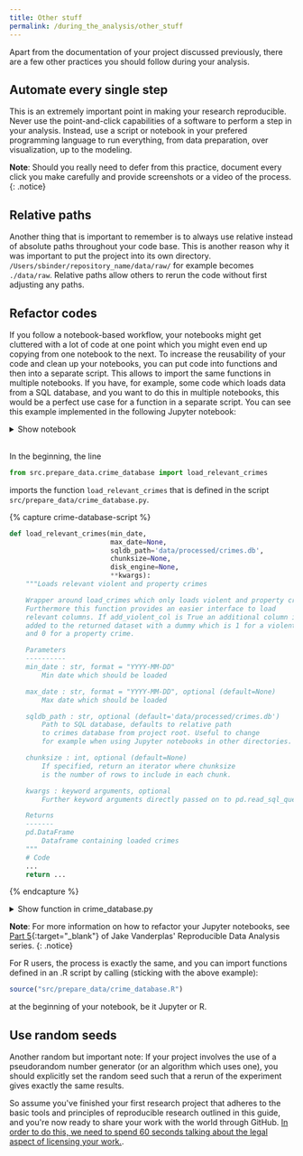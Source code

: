 ```yaml
---
title: Other stuff
permalink: /during_the_analysis/other_stuff
---
```

Apart from the documentation of your project discussed previously, there are a few other practices you should follow during your analysis.

## Automate every single step
This is an extremely important point in making your research reproducible. Never use the point-and-click capabilities of a software to perform a step in your analysis. Instead, use a script or notebook in your prefered programming language to run everything, from data preparation, over visualization, up to the modeling.

**Note**: Should you really need to defer from this practice, document every click you make carefully and provide screenshots or a video of the process.
{: .notice}

## Relative paths
Another thing that is important to remember is to always use relative instead of absolute paths throughout your code base. This is another reason why it was important to put the project into its own directory. `/Users/sbinder/repository_name/data/raw/` for example becomes `./data/raw`. Relative paths allow others to rerun the code without first adjusting any paths.

## Refactor codes
If you follow a notebook-based workflow, your notebooks might get cluttered with a lot of code at one point which you might even end up copying from one notebook to the next. To increase the reusability of your code and clean up your notebooks, you can put code into functions and then into a separate script. This allows to import the same functions in multiple notebooks. If you have, for example, some code which loads data from a SQL database, and you want to do this in multiple notebooks, this would be a perfect use case for a function in a separate script. You can see this example implemented in the following Jupyter notebook:

<details>
<summary>Show notebook</summary>
<iframe src="https://nbviewer.jupyter.org/github/binste/chicago_safepassage_evaluation/blob/master/notebooks/3_match_datasets/2.0-binste-crimes-blocks.ipynb" height="1100" width="100%" style="border:none;"></iframe>
</details><br />

In the beginning, the line
```python
from src.prepare_data.crime_database import load_relevant_crimes
```
imports the function `load_relevant_crimes` that is defined in the script `src/prepare_data/crime_database.py`.

{% capture crime-database-script %}
```python
def load_relevant_crimes(min_date,
                         max_date=None,
                         sqldb_path='data/processed/crimes.db',
                         chunksize=None,
                         disk_engine=None,
                         **kwargs):
    """Loads relevant violent and property crimes

    Wrapper around load_crimes which only loads violent and property crimes.
    Furthermore this function provides an easier interface to load
    relevant columns. If add_violent_col is True an additional column is
    added to the returned dataset with a dummy which is 1 for a violent crime
    and 0 for a property crime.

    Parameters
    ----------
    min_date : str, format = "YYYY-MM-DD"
        Min date which should be loaded

    max_date : str, format = "YYYY-MM-DD", optional (default=None)
        Max date which should be loaded

    sqldb_path : str, optional (default='data/processed/crimes.db')
        Path to SQL database, defaults to relative path
        to crimes database from project root. Useful to change
        for example when using Jupyter notebooks in other directories.

    chunksize : int, optional (default=None)
        If specified, return an iterator where chunksize
        is the number of rows to include in each chunk.

    kwargs : keyword arguments, optional
        Further keyword arguments directly passed on to pd.read_sql_query call

    Returns
    -------
    pd.DataFrame
        Dataframe containing loaded crimes
    """
    # Code
    ...
    return ...
```
{% endcapture %}

<details>
<summary>Show function in crime_database.py</summary>
<small>
{{ crime-database-script | markdownify }}
</small>
</details>


**Note**: For more information on how to refactor your Jupyter notebooks, see [Part 5](https://www.youtube.com/watch?list=PLYCpMb24GpOC704uO9svUrihl-HY1tTJJ&time_continue=1&v=DjpCHNYQodY){:target="_blank"} of Jake Vanderplas' Reproducible Data Analysis series.
{: .notice}

For R users, the process is exactly the same, and you can import functions defined in an .R script by calling (sticking with the above example):
```r
source("src/prepare_data/crime_database.R")
```
at the beginning of your notebook, be it Jupyter or R.

## Use random seeds
Another random but important note: If your project involves the use of a pseudorandom number generator (or an algorithm which uses one), you should explicitly set the random seed such that a rerun of the experiment gives exactly the same results.

So assume you've finished your first research project that adheres to the basic tools and principles of reproducible research outlined in this guide, and you're now ready to share your work with the world through GitHub. [In order to do this, we need to spend 60 seconds talking about the legal aspect of licensing your work.](../sharing_your_work/license).